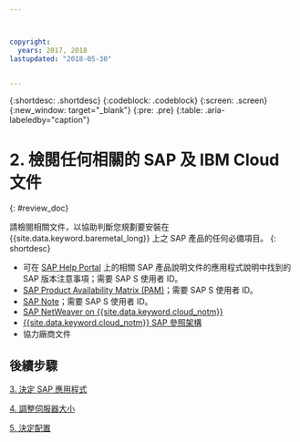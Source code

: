 ```yaml
---



copyright:
  years: 2017, 2018
lastupdated: "2018-05-30"


---
```


{:shortdesc: .shortdesc}
{:codeblock: .codeblock}
{:screen: .screen}
{:new_window: target="_blank"}
{:pre: .pre}
{:table: .aria-labeledby="caption"}


# 2. 檢閱任何相關的 SAP 及 IBM Cloud 文件
{: #review_doc}

請檢閱相關文件，以協助判斷您規劃要安裝在 {{site.data.keyword.baremetal_long}} 上之 SAP 產品的任何必備項目。
{: shortdesc}

  * 可在 [SAP Help Portal](https://help.sap.com/) 上的相關 SAP 產品說明文件的應用程式說明中找到的 SAP 版本注意事項；需要 SAP S 使用者 ID。
  * [SAP Product Availability Matrix (PAM)](https://apps.support.sap.com/sap/support/pam)；需要 SAP S 使用者 ID。
  * [SAP Note](https://support.sap.com/notes)；需要 SAP S 使用者 ID。
  * [SAP NetWeaver on {{site.data.keyword.cloud_notm}}](https://console.bluemix.net/docs/infrastructure/sap-netweaver/sap-index.html#getting-started) 
  * [{{site.data.keyword.cloud_notm}} SAP 參照架構](https://console.bluemix.net/docs/infrastructure/sap-reference-architecture/sap-ra-index.html#getting-started)
  * 協力廠商文件
  
## 後續步驟
  
  [3. 決定 SAP 應用程式](/docs/infrastructure/sap-hana/hana-determine-apps.html)
    
  [4. 調整伺服器大小](/docs/infrastructure/sap-hana/hana-size-server.html)
    
  [5. 決定配置](/docs/infrastructure/sap-hana/hana-determine-configuration.html)
